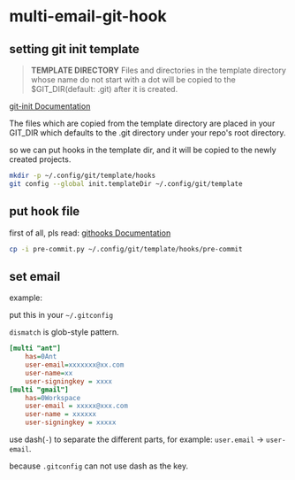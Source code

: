 # multi-email-git-hook

## setting git init template

> **TEMPLATE DIRECTORY**
> Files and directories in the template directory whose name do not start with a dot will be copied to the $GIT_DIR(default: .git) after it is created.

[git-init Documentation](http://git-scm.com/docs/git-init)

The files which are copied from the template directory are placed in your GIT_DIR which defaults to the .git directory under your repo's root directory.

so we can put hooks in the template dir, and it will be copied to the newly created projects.

```sh
mkdir -p ~/.config/git/template/hooks
git config --global init.templateDir ~/.config/git/template
```

## put hook file

first of all, pls read: [githooks Documentation](http://git-scm.com/docs/githooks)

```sh
cp -i pre-commit.py ~/.config/git/template/hooks/pre-commit
```

## set email

example:

put this in your `~/.gitconfig`

`dismatch` is glob-style pattern.

```ini
[multi "ant"]
	has=0Ant
	user-email=xxxxxxx@xx.com
	user-name=xx
	user-signingkey = xxxx
[multi "gmail"]
	has=0Workspace
	user-email = xxxxx@xxx.com
	user-name = xxxxxx
	user-signingkey = xxxxx
```

use dash(`-`) to separate the different parts, for example: `user.email` -> `user-email`.

because `.gitconfig` can not use dash as the key.
